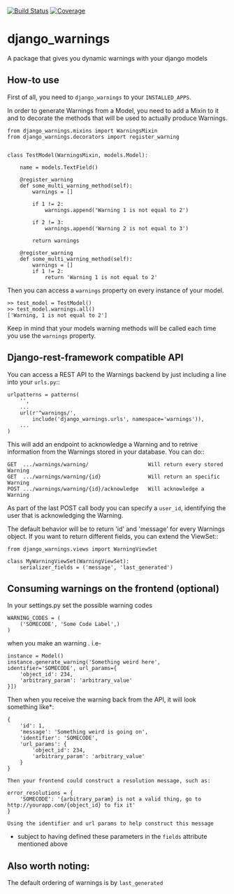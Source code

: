 [![Build Status](https://travis-ci.org/rockabox/django_warnings.svg?branch=master)](https://travis-ci.org/rockabox/django_warnings)
[![Coverage](http://img.shields.io/coveralls/rockabox/django_warnings/master.svg)](https://coveralls.io/r/rockabox/django_warnings?branch=master)

# django_warnings
A package that gives you dynamic warnings with your django models

## How-to use
First of all, you need to `django_warnings` to your `INSTALLED_APPS`.

In order to generate Warnings from a Model, you need to add a Mixin to it and
to decorate the methods that will be used to actually produce Warnings.

    from django_warnings.mixins import WarningsMixin
    from django_warnings.decorators import register_warning


    class TestModel(WarningsMixin, models.Model):

        name = models.TextField()

        @register_warning
        def some_multi_warning_method(self):
            warnings = []

            if 1 != 2:
                warnings.append('Warning 1 is not equal to 2')

            if 2 != 3:
                warnings.append('Warning 2 is not equal to 3')

            return warnings

        @register_warning
        def some_multi_warning_method(self):
            warnings = []
            if 1 != 2:
                return 'Warning 1 is not equal to 2'

Then you can access a `warnings` property on every instance of your model.

    >> test_model = TestModel()
    >> test_model.warnings.all()
    ['Warning, 1 is not equal to 2']

Keep in mind that your models warning methods will be called each time you use
the `warnings` property.

## Django-rest-framework compatible API
You can access a REST API to the Warnings backend by just including a line into
your `urls.py`::

    urlpatterns = patterns(
        '',
        ...
        url(r'^warnings/',
            include('django_warnings.urls', namespace='warnings')),
        ...
    )

This will add an endpoint to acknowledge a Warning and to retrive information
from the Warnings stored in your database. You can do::

    GET  .../warnings/warning/                   Will return every stored Warning
    GET  .../warnings/warning/{id}               Will return an specific Warning
    POST .../warnings/warning/{id}/acknowledge   Will acknowledge a Warning

As part of the last POST call body you can specify a `user_id`, identifying the
user that is acknowledging the Warning.

The default behavior will be to return 'id' and 'message' for every Warnings
object. If you want to return different fields, you can extend the ViewSet::

    from django_warnings.views import WarningViewSet

    class MyWarningViewSet(WarningViewSet):
        serializer_fields = ('message', 'last_generated')

## Consuming warnings on the frontend (optional)

In your settings.py set the possible warning codes

    WARNING_CODES = (
        ('SOMECODE', 'Some Code Label',)
    )

when you make an warning . i.e-

    instance = Model()
    instance.generate_warning('Something weird here', identifier='SOMECODE', url_params={
        'object_id': 234,
        'arbitrary_param': 'arbitrary_value'
    }])

Then when you receive the warning back from the API, it will look something like*:

    {
        'id': 1,
        'message': 'Something weird is going on',
        'identifier': 'SOMECODE',
        'url_params': {
            'object_id': 234,
            'arbitrary_param': 'arbitrary_value'
        }
    }

    Then your frontend could construct a resolution message, such as:

    error_resolutions = {
        'SOMECODE': '{arbitrary_param} is not a valid thing, go to http://yourapp.com/{object_id} to fix it'
    }

    Using the identifier and url params to help construct this message

* subject to having defined these parameters in the `fields` attribute mentioned above

## Also worth noting:
The default ordering of warnings is by `last_generated`
